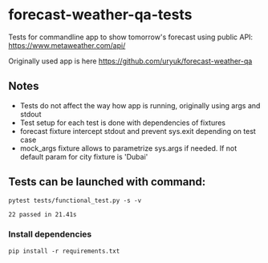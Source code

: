 # forecast-weather-qa-tests

Tests for commandline app to show tomorrow's forecast using public API: https://www.metaweather.com/api/

Originally used app is here https://github.com/uryuk/forecast-weather-qa

## Notes
* Tests do not affect the way how app is running, originally using args and stdout
* Test setup for each test is done with dependencies of fixtures
* forecast fixture intercept stdout and prevent sys.exit depending on test case
* mock_args fixture allows to parametrize sys.args if needed. If not default param for city fixture is 'Dubai'

## Tests can be launched with command:

```
pytest tests/functional_test.py -s -v 

22 passed in 21.41s
```

### Install dependencies

```
pip install -r requirements.txt
```
